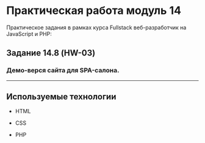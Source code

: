 # Практическая работа модуль 14

Практическое задания в рамках курса Fullstack веб-разработчик на JavaScript и PHP:

## Задание 14.8 (HW-03)

### Демо-верся сайта для SPA-салона.


---

## Используемые технологии

- HTML

- CSS

- PHP


